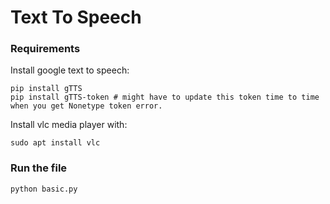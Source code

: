 # Text To Speech

### Requirements
Install google text to speech:

```
pip install gTTS
pip install gTTS-token # might have to update this token time to time when you get Nonetype token error.
```

Install vlc media player with:

`sudo apt install vlc`


### Run the file
`python basic.py`
